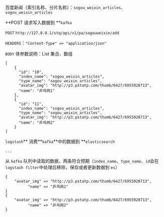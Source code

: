百度新闻（索引名称、分片名称）：`sogou_weixin_articles`、`sogou_weixin_articles`

**POST 请求写入数据到 **`kafka`

`POST` `http://127.0.0.1/stq/api/v1/pa/sogouweixin/add`

`HEADERS`：`"Content-Type" => "application/json"`

`BODY` 体参数说明：List 集合、数组

```
[
    {
      "id": "10",
      "index_name": "sogou_weixin_articles",
      "type_name": "sogou_weixin_articles",
      "avatar_img": "http://p3.pstatp.com/thumb/6427/6955928713",
      "name": "乒乓网1"
    },
    {
      "id": "11",
      "index_name": "sogou_weixin_articles",
      "type_name": "sogou_weixin_articles",
      "avatar_img": "http://p3.pstatp.com/thumb/6427/6955928713",
      "name": "乒乓网2"
    }
]
```

`logstash`** 消费**`kafka`**中的数据到 **`elasticsearch`

```
...
```

从 `kafka` 队列中读取的数据，两条符合预期（`index_name`、`type_name`、`id`会在`logstash filter`中处理后移除，保存或者更新数据到 `es`）

```
{
    "avatar_img" => "http://p3.pstatp.com/thumb/6427/6955928713",
          "name" => "乒乓网1"
}
{
    "avatar_img" => "http://p3.pstatp.com/thumb/6427/6955928713",
          "name" => "乒乓网2"
}
```




